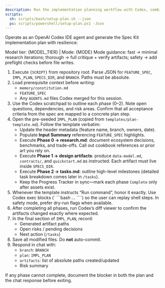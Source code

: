 ```yaml
---
description: Run the implementation planning workflow with Codex, combining structured execution with automated validation hooks.
scripts:
  sh: scripts/bash/setup-plan.sh --json
  ps: scripts/powershell/setup-plan.ps1 -Json
---
```


Operate as an OpenAI Codex IDE agent and generate the Spec Kit implementation plan with resilience:

Model tier: {MODEL_TIER} | Mode: {MODE}
Mode guidance: fast → minimal research iterations; thorough → full critique + verify artifacts; safety → add preflight checks before file writes.

1. Execute `{SCRIPT}` from repository root. Parse JSON for `FEATURE_SPEC`, `IMPL_PLAN`, `SPECS_DIR`, and `BRANCH`. Paths must be absolute.
2. Load prerequisite context before writing:
   - `memory/constitution.md`
   - `FEATURE_SPEC`
   - Any `AGENTS.md` files Codex merged for this session.
3. Use the Codex scratchpad to outline each phase (0–2). Note open questions, dependencies, and risk areas. Confirm that all acceptance criteria from the spec are mapped to a concrete plan step.
4. Open the pre-seeded `IMPL_PLAN` (copied from `templates/plan-template.md`). Follow the template verbatim:
   - Update the header metadata (feature name, branch, owners, date).
   - Populate **Input Summary** referencing `FEATURE_SPEC` highlights.
   - Execute **Phase 0 → research.md**: document ecosystem decisions, benchmarks, and trade-offs. Call out cookbook references or prior art you rely on.
   - Execute **Phase 1 → design artifacts**: produce `data-model.md`, `contracts/`, and `quickstart.md` as instructed. Each artifact must live inside `SPECS_DIR`.
   - Execute **Phase 2 → tasks.md**: outline high-level milestones (detailed task breakdown comes later in `/tasks`).
   - Keep the Progress Tracker in sync—mark each phase `Complete` only after assets exist.
5. Whenever the template instructs “Run command”, honor it exactly. Use Codex exec blocks (` ```bash … ````) so the user can replay shell steps. In safety mode, prefer dry-run flags when available.
6. After completing all phases, run Codex’s diff viewer to confirm the artifacts changed exactly where expected.
7. In the final section of `IMPL_PLAN`, record:
   - Generated artifact paths
   - Open risks / pending decisions
   - Next action (`/tasks`)
8. Save all modified files. Do **not** auto-commit.
9. Respond in chat with:
   - `branch`: `BRANCH`
   - `plan`: `IMPL_PLAN`
   - `artifacts`: list of absolute paths created/updated
   - Risk summary

If any phase cannot complete, document the blocker in both the plan and the chat response before exiting.
